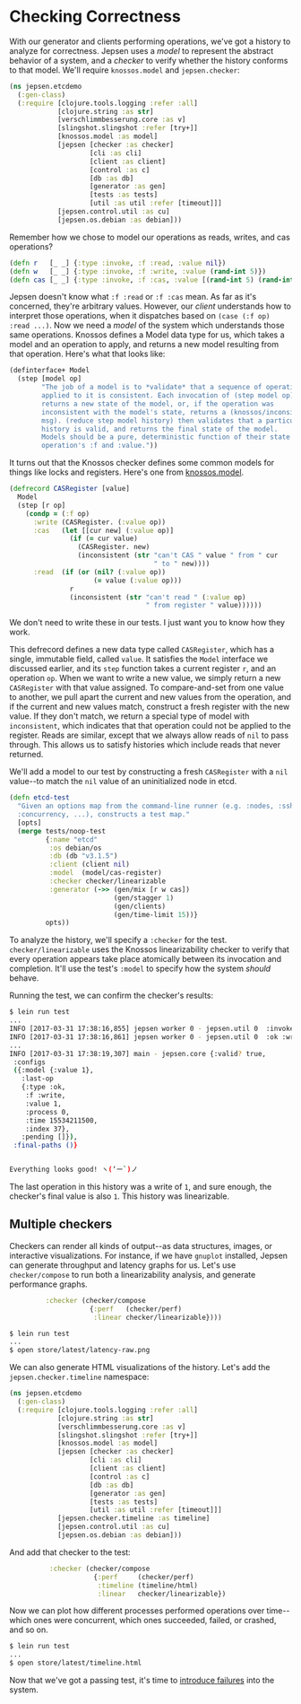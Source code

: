 # Checking Correctness

With our generator and clients performing operations, we've got a history to
analyze for correctness. Jepsen uses a *model* to represent the abstract
behavior of a system, and a *checker* to verify whether the history conforms to
that model. We'll require `knossos.model` and `jepsen.checker`:

```clj
(ns jepsen.etcdemo
  (:gen-class)
  (:require [clojure.tools.logging :refer :all]
            [clojure.string :as str]
            [verschlimmbesserung.core :as v]
            [slingshot.slingshot :refer [try+]]
            [knossos.model :as model]
            [jepsen [checker :as checker]
                    [cli :as cli]
                    [client :as client]
                    [control :as c]
                    [db :as db]
                    [generator :as gen]
                    [tests :as tests]
                    [util :as util :refer [timeout]]]
            [jepsen.control.util :as cu]
            [jepsen.os.debian :as debian]))
```

Remember how we chose to model our operations as reads, writes, and cas operations?

```clj
(defn r   [_ _] {:type :invoke, :f :read, :value nil})
(defn w   [_ _] {:type :invoke, :f :write, :value (rand-int 5)})
(defn cas [_ _] {:type :invoke, :f :cas, :value [(rand-int 5) (rand-int 5)]})
```

Jepsen doesn't know what `:f :read` or `:f :cas` mean. As far as it's
concerned, they're arbitrary values. However, our *client* understands how to
interpret those operations, when it dispatches based on `(case (:f op) :read
...)`. Now we need a *model* of the system which understands those same
operations. Knossos defines a Model data type for us, which takes a model and an
operation to apply, and returns a new model resulting from that operation. Here's what that looks like:

```clj
(definterface+ Model
  (step [model op]
        "The job of a model is to *validate* that a sequence of operations
        applied to it is consistent. Each invocation of (step model op)
        returns a new state of the model, or, if the operation was
        inconsistent with the model's state, returns a (knossos/inconsistent
        msg). (reduce step model history) then validates that a particular
        history is valid, and returns the final state of the model.
        Models should be a pure, deterministic function of their state and an
        operation's :f and :value."))
```

It turns out that the Knossos checker defines some common models for things
like locks and registers. Here's one from
[knossos.model](https://github.com/jepsen-io/knossos/blob/443a5a081c76be315eb01c7990cc7f1d9e41ed9b/src/knossos/model.clj#L66-L80).

```clj
(defrecord CASRegister [value]
  Model
  (step [r op]
    (condp = (:f op)
      :write (CASRegister. (:value op))
      :cas   (let [[cur new] (:value op)]
               (if (= cur value)
                 (CASRegister. new)
                 (inconsistent (str "can't CAS " value " from " cur
                                    " to " new))))
      :read  (if (or (nil? (:value op))
                     (= value (:value op)))
               r
               (inconsistent (str "can't read " (:value op)
                                  " from register " value))))))
```
We don't need to write these in our tests. I just want you to know how they
work.

This defrecord defines a new data type called `CASRegister`, which has a
single, immutable field, called `value`. It satisfies the `Model` interface we
discussed earlier, and its `step` function takes a current register `r`, and an
operation `op`. When we want to write a new value, we simply return a new
`CASRegister` with that value assigned. To compare-and-set from one value to
another, we pull apart the current and new values from the operation, and if
the current and new values match, construct a fresh register with the new
value. If they don't match, we return a special type of model with
`inconsistent`, which indicates that that operation could not be applied to the
register. Reads are similar, except that we always allow reads of `nil` to pass
through. This allows us to satisfy histories which include reads that never
returned.

We'll add a model to our test by constructing a fresh `CASRegister` with a
`nil` value--to match the `nil` value of an uninitialized node in etcd.

```clj
(defn etcd-test
  "Given an options map from the command-line runner (e.g. :nodes, :ssh,
  :concurrency, ...), constructs a test map."
  [opts]
  (merge tests/noop-test
         {:name "etcd"
          :os debian/os
          :db (db "v3.1.5")
          :client (client nil)
          :model  (model/cas-register)
          :checker checker/linearizable
          :generator (->> (gen/mix [r w cas])
                          (gen/stagger 1)
                          (gen/clients)
                          (gen/time-limit 15))}
         opts))
```

To analyze the history, we'll specify a `:checker` for the test.
`checker/linearizable` uses the Knossos linearizability checker to verify that
every operation appears take place atomically between its invocation and
completion. It'll use the test's `:model` to specify how the system *should*
behave.

Running the test, we can confirm the checker's results:

```bash
$ lein run test
...
INFO [2017-03-31 17:38:16,855] jepsen worker 0 - jepsen.util 0  :invoke :write  1
INFO [2017-03-31 17:38:16,861] jepsen worker 0 - jepsen.util 0  :ok :write  1
...
INFO [2017-03-31 17:38:19,307] main - jepsen.core {:valid? true,
 :configs
 ({:model {:value 1},
   :last-op
   {:type :ok,
    :f :write,
    :value 1,
    :process 0,
    :time 15534211500,
    :index 37},
   :pending []}),
 :final-paths ()}


Everything looks good! ヽ(‘ー`)ノ
```

The last operation in this history was a write of `1`, and sure enough, the
checker's final value is also `1`. This history was linearizable.

## Multiple checkers

Checkers can render all kinds of output--as data structures, images, or
interactive visualizations. For instance, if we have `gnuplot` installed,
Jepsen can generate throughput and latency graphs for us. Let's use
`checker/compose` to run both a linearizability analysis, and generate
performance graphs.

```clj
         :checker (checker/compose
                    {:perf   (checker/perf)
                     :linear checker/linearizable})))
```

```bash
$ lein run test
...
$ open store/latest/latency-raw.png
```

We can also generate HTML visualizations of the history. Let's add the `jepsen.checker.timeline` namespace:

```clj
(ns jepsen.etcdemo
  (:gen-class)
  (:require [clojure.tools.logging :refer :all]
            [clojure.string :as str]
            [verschlimmbesserung.core :as v]
            [slingshot.slingshot :refer [try+]]
            [knossos.model :as model]
            [jepsen [checker :as checker]
                    [cli :as cli]
                    [client :as client]
                    [control :as c]
                    [db :as db]
                    [generator :as gen]
                    [tests :as tests]
                    [util :as util :refer [timeout]]]
            [jepsen.checker.timeline :as timeline]
            [jepsen.control.util :as cu]
            [jepsen.os.debian :as debian]))
```

And add that checker to the test:

```clj
          :checker (checker/compose
                     {:perf     (checker/perf)
                      :timeline (timeline/html)
                      :linear   checker/linearizable})
```

Now we can plot how different processes performed operations over time--which
ones were concurrent, which ones succeeded, failed, or crashed, and so on.

```bash
$ lein run test
...
$ open store/latest/timeline.html
```

Now that we've got a passing test, it's time to [introduce
failures](nemesis.md) into the system.
